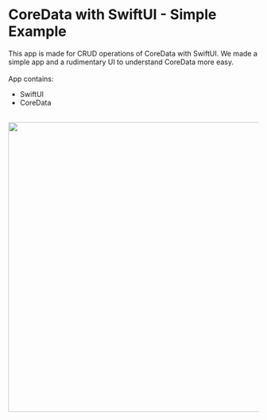 # CoreData with SwiftUI - Simple Example
This app is made for CRUD operations of CoreData with SwiftUI. We made a simple app and a rudimentary UI to understand CoreData more easy.
<br />
<br /> App contains:<br />
* SwiftUI<br/>
* CoreData<br/>
<br />
<img src="https://github.com/esatgozcu/SwiftUI-CoreData-Example/assets/35576161/f491e86f-3871-417d-8310-d87e07e5320b" height="584"/>

